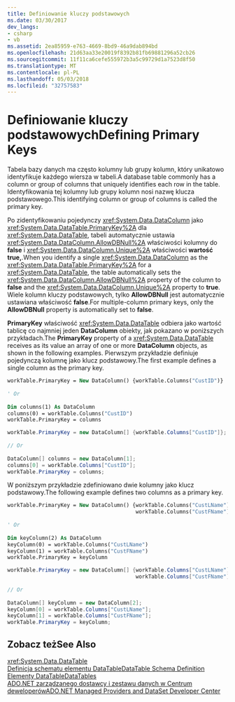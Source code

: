 ```yaml
---
title: Definiowanie kluczy podstawowych
ms.date: 03/30/2017
dev_langs:
- csharp
- vb
ms.assetid: 2ea85959-e763-4669-8bd9-46a9dab894bd
ms.openlocfilehash: 21d63aa33e20019f8392b81fb69881296a52cb26
ms.sourcegitcommit: 11f11ca6cefe555972b3a5c99729d1a7523d8f50
ms.translationtype: MT
ms.contentlocale: pl-PL
ms.lasthandoff: 05/03/2018
ms.locfileid: "32757583"
---
```

# <a name="defining-primary-keys"></a><span data-ttu-id="a860a-102">Definiowanie kluczy podstawowych</span><span class="sxs-lookup"><span data-stu-id="a860a-102">Defining Primary Keys</span></span>
<span data-ttu-id="a860a-103">Tabela bazy danych ma często kolumny lub grupy kolumn, który unikatowo identyfikuje każdego wiersza w tabeli.</span><span class="sxs-lookup"><span data-stu-id="a860a-103">A database table commonly has a column or group of columns that uniquely identifies each row in the table.</span></span> <span data-ttu-id="a860a-104">Identyfikowania tej kolumny lub grupy kolumn nosi nazwę klucza podstawowego.</span><span class="sxs-lookup"><span data-stu-id="a860a-104">This identifying column or group of columns is called the primary key.</span></span>  
  
 <span data-ttu-id="a860a-105">Po zidentyfikowaniu pojedynczy <xref:System.Data.DataColumn> jako <xref:System.Data.DataTable.PrimaryKey%2A> dla <xref:System.Data.DataTable>, tabeli automatycznie ustawia <xref:System.Data.DataColumn.AllowDBNull%2A> właściwości kolumny do **false** i <xref:System.Data.DataColumn.Unique%2A> właściwości  **wartość true,**.</span><span class="sxs-lookup"><span data-stu-id="a860a-105">When you identify a single <xref:System.Data.DataColumn> as the <xref:System.Data.DataTable.PrimaryKey%2A> for a <xref:System.Data.DataTable>, the table automatically sets the <xref:System.Data.DataColumn.AllowDBNull%2A> property of the column to **false** and the <xref:System.Data.DataColumn.Unique%2A> property to **true**.</span></span> <span data-ttu-id="a860a-106">Wiele kolumn kluczy podstawowych, tylko **AllowDBNull** jest automatycznie ustawiana właściwość **false**.</span><span class="sxs-lookup"><span data-stu-id="a860a-106">For multiple-column primary keys, only the **AllowDBNull** property is automatically set to **false**.</span></span>  
  
 <span data-ttu-id="a860a-107">**PrimaryKey** właściwość <xref:System.Data.DataTable> odbiera jako wartość tablicę co najmniej jeden **DataColumn** obiekty, jak pokazano w poniższych przykładach.</span><span class="sxs-lookup"><span data-stu-id="a860a-107">The **PrimaryKey** property of a <xref:System.Data.DataTable> receives as its value an array of one or more **DataColumn** objects, as shown in the following examples.</span></span> <span data-ttu-id="a860a-108">Pierwszym przykładzie definiuje pojedynczą kolumnę jako klucz podstawowy.</span><span class="sxs-lookup"><span data-stu-id="a860a-108">The first example defines a single column as the primary key.</span></span>  
  
```vb  
workTable.PrimaryKey = New DataColumn() {workTable.Columns("CustID")}  
  
' Or  
  
Dim columns(1) As DataColumn  
columns(0) = workTable.Columns("CustID")  
workTable.PrimaryKey = columns  
```  
  
```csharp  
workTable.PrimaryKey = new DataColumn[] {workTable.Columns["CustID"]};  
  
// Or  
  
DataColumn[] columns = new DataColumn[1];  
columns[0] = workTable.Columns["CustID"];  
workTable.PrimaryKey = columns;  
```  
  
 <span data-ttu-id="a860a-109">W poniższym przykładzie zdefiniowano dwie kolumny jako klucz podstawowy.</span><span class="sxs-lookup"><span data-stu-id="a860a-109">The following example defines two columns as a primary key.</span></span>  
  
```vb  
workTable.PrimaryKey = New DataColumn() {workTable.Columns("CustLName"), _  
                                         workTable.Columns("CustFName")}  
  
' Or  
  
Dim keyColumn(2) As DataColumn  
keyColumn(0) = workTable.Columns("CustLName")  
keyColumn(1) = workTable.Columns("CustFName")  
workTable.PrimaryKey = keyColumn  
```  
  
```csharp  
workTable.PrimaryKey = new DataColumn[] {workTable.Columns["CustLName"],   
                                         workTable.Columns["CustFName"]};  
  
// Or  
  
DataColumn[] keyColumn = new DataColumn[2];  
keyColumn[0] = workTable.Columns["CustLName"];  
keyColumn[1] = workTable.Columns["CustFName"];  
workTable.PrimaryKey = keyColumn;  
```  
  
## <a name="see-also"></a><span data-ttu-id="a860a-110">Zobacz też</span><span class="sxs-lookup"><span data-stu-id="a860a-110">See Also</span></span>  
 <xref:System.Data.DataTable>  
 [<span data-ttu-id="a860a-111">Definicja schematu elementu DataTable</span><span class="sxs-lookup"><span data-stu-id="a860a-111">DataTable Schema Definition</span></span>](../../../../../docs/framework/data/adonet/dataset-datatable-dataview/datatable-schema-definition.md)  
 [<span data-ttu-id="a860a-112">Elementy DataTable</span><span class="sxs-lookup"><span data-stu-id="a860a-112">DataTables</span></span>](../../../../../docs/framework/data/adonet/dataset-datatable-dataview/datatables.md)  
 [<span data-ttu-id="a860a-113">ADO.NET zarządzanego dostawcy i zestawu danych w Centrum deweloperów</span><span class="sxs-lookup"><span data-stu-id="a860a-113">ADO.NET Managed Providers and DataSet Developer Center</span></span>](http://go.microsoft.com/fwlink/?LinkId=217917)

